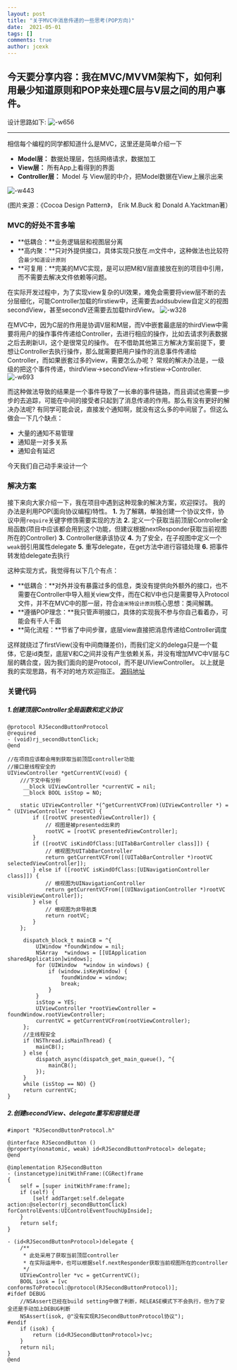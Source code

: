 ```yaml
---
layout: post
title: "关于MVC中消息传递的一些思考(POP方向)"
date:  2021-05-01
tags: []
comments: true
author: jcexk
---
```

## 今天要分享内容：我在MVC/MVVM架构下，如何利用最少知道原则和POP来处理C层与V层之间的用户事件。
设计思路如下:
![-w656](https://jcexk-1259114619.cos.ap-shanghai.myqcloud.com/EventLink/16198072582547.jpg)


-------

相信每个编程的同学都知道什么是MVC，这里还是简单介绍一下
* **Model层：** 数据处理层，包括网络请求，数据加工
* **View层：** 所有App上看得到的界面
* **Controller层：** Model 与 View层的中介，把Model数据在View上展示出来

![-w443](https://jcexk-1259114619.cos.ap-shanghai.myqcloud.com/EventLink/16197952923413.jpg)

(图片来源：《Cocoa Design Pattern》， Erik M.Buck 和 Donald A.Yacktman著）
### MVC的好处不言多喻
* **低耦合：**业务逻辑层和视图层分离
* **高内聚：**只对外提供接口，具体实现只放在.m文件中，这种做法也比较符合`最少知道设计原则`
* **可复用：**完美的MVC实现，是可以把M和V层直接放在别的项目中引用，而不需要去解决文件依赖等问题。

在实际开发过程中，为了实现view复杂的UI效果，难免会需要将view层不断的去分层细化，可能Controller加载的firstiew中，还需要去addsubview自定义的视图secondView，甚至secondV还需要去加载thirdView。
![-w328](https://jcexk-1259114619.cos.ap-shanghai.myqcloud.com/EventLink/16198011118222.jpg)

在MVC中，因为C层的作用是协调V层和M层，而V中嵌套最底层的thirdView中需要将用户的操作事件传递给Controller，去进行相应的操作，比如去请求列表数据之后去刷新UI，这个是很常见的操作。
在不借助其他第三方解决方案前提下，要想让Controller去执行操作，那么就需要把用户操作的消息事件传递给Controller，而如果嵌套过多的view，需要怎么办呢？
常规的解决办法是，一级级的把这个事件传递，thirdView->secondView->firstiew->Controller.
![-w693](https://jcexk-1259114619.cos.ap-shanghai.myqcloud.com/EventLink/16198070040060.jpg)

而这种做法导致的结果是一个事件导致了一长串的事件链路，而且调试也需要一步步的去追踪，可能在中间的接受者只起到了消息传递的作用。那么有没有更好的解决办法呢?
有同学可能会说，直接发个通知啊，就没有这么多的中间层了。但这么做会一下几个缺点：
* 大量的通知不易管理
* 通知是一对多关系
* 通知会有延迟

今天我们自己动手来设计一个
### 解决方案
接下来向大家介绍一下，我在项目中遇到这种现象的解决方案，欢迎探讨。
我的办法是利用POP(面向协议编程)特性。
**1.**      为了解耦，单独创建一个协议文件，协议中用`require`关键字修饰需要实现的方法
**2.**      定义一个获取当前顶层Controller全局函数(项目中应该都会用到这个功能，但建议根据nextResponder获取当前视图所在的Controller)
**3.**      Controller继承该协议
**4.**      为了安全，在子视图中定义一个`weak`弱引用属性delegate
**5.**      重写delegate，在get方法中进行容错处理
**6.**      把事件转发给delegate去执行

这种实现方式，我觉得有以下几个有点：
* **低耦合：**对外并没有暴露过多的信息，类没有提供向外额外的接口，也不需要在Controller中导入相关view文件，而在C和V中也只是需要导入Protocol文件，并不在MVC中的那一层，符合`迪米特设计原则`核心思想：类间解耦。
* **遵循POP理念：**我只管声明接口，具体的实现我不参与你自己看着办，可能会有千人千面
* **简化流程：**节省了中间步骤，底层view直接把消息传递给Controller调度

这样就绕过了firstView(没有中间商赚差价)，而我们定义的delega只是一个载体，它是id<Protocol>类型，底层V和C之间并没有产生依赖关系，并没有增加MVC中V层与C层的耦合度，因为我们面向的是Protocol，而不是UIViewController。
以上就是我的实现思路，有不对的地方欢迎指正。
[源码地址](https://github.com/jcexk/RJEventLinkDemo)
### 关键代码
##### 1.创建顶层Controller全局函数和定义协议
```
@protocol RJSecondButtonProtocol
@required
- (void)rj_secondButtonClick;
@end

//在项目应该都会用到获取当前顶层controller功能
//接口是线程安全的
UIViewController *getCurrentVC(void) {
    ///下文中有分析
     __block UIViewController *currentVC = nil;
     __block BOOL isStop = NO;

    static UIViewController *(^getCurrentVCFrom)(UIViewController *) = ^ (UIViewController *rootVC) {
        if ([rootVC presentedViewController]) {
            // 视图是被presented出来的
            rootVC = [rootVC presentedViewController];
        }
        if ([rootVC isKindOfClass:[UITabBarController class]]) {
            // 根视图为UITabBarController
            return getCurrentVCFrom([(UITabBarController *)rootVC selectedViewController]);
        } else if ([rootVC isKindOfClass:[UINavigationController class]]) {
            // 根视图为UINavigationController
            return getCurrentVCFrom([(UINavigationController *)rootVC visibleViewController]);
        } else {
            // 根视图为非导航类
            return rootVC;
        }
    };
    
     dispatch_block_t mainCB = ^{
         UIWindow *foundWindow = nil;
         NSArray  *windows = [[UIApplication sharedApplication]windows];
         for (UIWindow  *window in windows) {
             if (window.isKeyWindow) {
                 foundWindow = window;
                 break;
             }
         }
         isStop = YES;
         UIViewController *rootViewController = foundWindow.rootViewController;
         currentVC = getCurrentVCFrom(rootViewController);
     };
     //主线程安全
     if (NSThread.isMainThread) {
         mainCB();
     } else {
         dispatch_async(dispatch_get_main_queue(), ^{
             mainCB();
         });
     }
     while (isStop == NO) {}
     return currentVC;
}
```
##### 2.创建secondView、delegate重写和容错处理
```
#import "RJSecondButtonProtocol.h"

@interface RJSecondButton ()
@property(nonatomic, weak) id<RJSecondButtonProtocol> delegate;
@end

@implementation RJSecondButton
- (instancetype)initWithFrame:(CGRect)frame
{
    self = [super initWithFrame:frame];
    if (self) {
        [self addTarget:self.delegate action:@selector(rj_secondButtonClick) forControlEvents:UIControlEventTouchUpInside];
    }
    return self;
}

- (id<RJSecondButtonProtocol>)delegate {
    /**
     * 此处采用了获取当前顶层controller
     * 在实际运用中，也可以根据self.nextResponder获取当前视图所在的controller
     */
    UIViewController *vc = getCurrentVC();
    BOOL isok = [vc conformsToProtocol:@protocol(RJSecondButtonProtocol)];
#ifdef DEBUG
    //NSAssert已经在build setting中做了判断，RELEASE模式下不会执行，但为了安全还是手动加上DEBUG判断
    NSAssert(isok, @"没有实现RJSecondButtonProtocol协议");
#endif
    if (isok) {
        return (id<RJSecondButtonProtocol>)vc;
    }
    return nil;
}
@end
```



